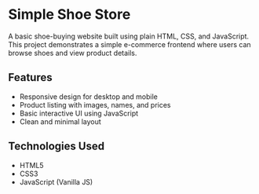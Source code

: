 # Simple Shoe Store

A basic shoe-buying website built using plain HTML, CSS, and JavaScript.  
This project demonstrates a simple e-commerce frontend where users can browse shoes and view product details.

## Features

- Responsive design for desktop and mobile
- Product listing with images, names, and prices
- Basic interactive UI using JavaScript
- Clean and minimal layout

## Technologies Used

- HTML5
- CSS3
- JavaScript (Vanilla JS)
